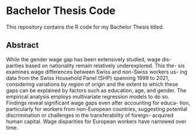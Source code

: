 # Bachelor Thesis Code
This repository contains the R code for my Bachelor Thesis titled.


## Abstract
While the gender wage gap has been extensively studied, wage dis-
parities based on nationality remain relatively underexplored. This the-
sis examines wage differences between Swiss and non-Swiss workers us-
ing data from the Swiss Household Panel (SHP) spanning 1999 to 2021,
considering variations by region of origin and the extent to which these
gaps can be explained by factors such as education, age, and gender.
The empirical analysis employs multivariate regression models to do so.
Findings reveal significant wage gaps even after accounting for educa-
tion, particularly for workers from non-European countries, suggesting
potential discrimination or challenges in the transferability of foreign-
acquired human capital. Wage disparities for European workers have
narrowed over time.
